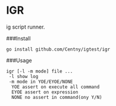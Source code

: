 IGR
======
ig script runner.

###Install
```
go install github.com/Centny/igtest/igr

```

###Usage
``` 
igr [-l -m mode] file ...
 -l show log
 -m mode in YOE/EYOE/NONE
  YOE assert on execute all command
  EYOE assert on expression
  NONE no assert in command(ony Y/N)
```